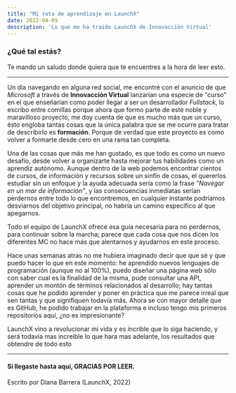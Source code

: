 ```yaml
---
title: "Mi ruta de aprendizaje en LaunchX"
date: 2022-04-09
description: 'Lo que me ha traido LaunchX de Innovacción Virtual'
---
```


### ¿Qué tal estás?
Te mando un saludo donde quiera que te encuentres a la hora de leer esto.

---------

Un día navegando en alguna red social, me encontré con el anuncio de que *Microsoft* a través de **Innovacción Virtual** lanzarían una especie de "curso" en el que enseñarían como poder llegar a ser un desarrollador *Fullstack*, lo escribo entre comillas porque ahora que formo parte de este noble y maravilloso proyecto, me doy cuenta de que es mucho más que un curso, ésto engloba tantas cosas que la única palabra que se me ocurre para tratar de describirlo es **formación**. Porque de verdad que este proyecto es como volver a formarte desde cero en una rama tan completa.

Una de las cosas que más me han gustado, es que todo es como un nuevo desafío, desde volver a organizarte hasta mejorar tus habilidades como un aprendiz autónomo.
Aunque dentro de la web podemos encontrar cientos de cursos, de información y recursos sobre un sinfín de cosas, el quererlos estudiar sin un enfoque y la ayuda adecuada sería como la frase *"Navegar en un mar de información"*, y las consecuencias inmediatas serían perdernos entre todo lo que encontremos, en cualquier instante podríamos desviarnos del objetivo principal, no habría un camino específico al que apegarnos.

Todo el equipo de LaunchX ofrece esa guía necesaria para no perdernos, para continuar sobre la marcha; parece que cada cosa que nos dicen los diferentes MC no hace más que alentarnos y ayudarnos en este proceso.

Hace unas semanas atras no me hubiera imaginado decir que que sé y que puedo hacer lo que en este momento: he aprendido nuevos lenguajes de programación (aunque no al 100%), puedo diseñar una página web sólo con saber cual es la finalidad de la misma, pude consultar una API, aprender un montón de términos relacionados al desarrollo; hay tantas cosas que he podido aprender y poner en práctica que me parece irreal que sen tantas y que signifiquen todavía más.
Ahora se con mayor detalle que es GitHub, he podido trabajar en la plataforma e incluso tengo mis primeros repositorios aquí, ¿no es impresionante?

LaunchX vino a revolucionar mi vida y es íncrible que lo siga haciendo, y será todavia mas increible lo que hara mas adelante, los resultados que obtendre de todo esto

--------

#### Si llegaste hasta aquí, GRACIAS POR LEER.
Escrito por Diana Barrera (LaunchX, 2022)
